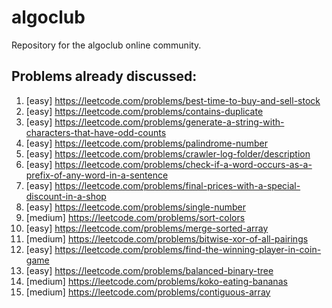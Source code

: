 # algoclub
  Repository for the algoclub online community.

## Problems already discussed:
1. [easy] https://leetcode.com/problems/best-time-to-buy-and-sell-stock
2. [easy] https://leetcode.com/problems/contains-duplicate
3. [easy] https://leetcode.com/problems/generate-a-string-with-characters-that-have-odd-counts
4. [easy] https://leetcode.com/problems/palindrome-number
5. [easy] https://leetcode.com/problems/crawler-log-folder/description
6. [easy] https://leetcode.com/problems/check-if-a-word-occurs-as-a-prefix-of-any-word-in-a-sentence
7. [easy] https://leetcode.com/problems/final-prices-with-a-special-discount-in-a-shop
8. [easy] https://leetcode.com/problems/single-number
9. [medium] https://leetcode.com/problems/sort-colors
10. [easy] https://leetcode.com/problems/merge-sorted-array
11. [medium] https://leetcode.com/problems/bitwise-xor-of-all-pairings
12. [easy] https://leetcode.com/problems/find-the-winning-player-in-coin-game
13. [easy] https://leetcode.com/problems/balanced-binary-tree
14. [medium] https://leetcode.com/problems/koko-eating-bananas
15. [medium] https://leetcode.com/problems/contiguous-array

